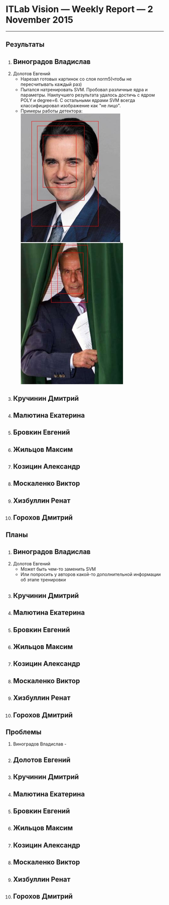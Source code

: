 # ITLab Vision — Weekly Report — 2 November 2015

----------------

## Результаты

  1. Виноградов Владислав
     - 
  1. Долотов Евгений
     - Нарезал готовых картинок со слоя norm5(чтобы не пересчитывать каждый раз)
     - Пытался натренировать SVM. Пробовал различные ядра и параметры. Наилучшего результата удалось достичь с ядром POLY и degree=6. С остальными ядрами SVM всегда классифицировал изображение как "не лицо". 
     - Примеры работы детектора: ![картинка 1](1.jpg), ![картинка 2](2.jpg)
  1. Кручинин Дмитрий
     -
  1. Малютина Екатерина
     -
  1. Бровкин Евгений
     -
  1. Жильцов Максим
     -
  1. Козицин Александр
     -
  1. Москаленко Виктор
     -
  1. Хизбуллин Ренат
     -
  1. Горохов Дмитрий
     -

## Планы

  1. Виноградов Владислав
     -
  1. Долотов Евгений
     - Может быть чем-то заменить SVM
     - Или попросить у авторов какой-то дополнительной информации об этапе тренировки
  1. Кручинин Дмитрий
     -
  1. Малютина Екатерина
     -
  1. Бровкин Евгений
     -
  1. Жильцов Максим
     -
  1. Козицин Александр
     -
  1. Москаленко Виктор
     -
  1. Хизбуллин Ренат
     -
  1. Горохов Дмитрий
     -

## Проблемы
   1. Виноградов Владислав
     -
  1. Долотов Евгений
     -
  1. Кручинин Дмитрий
     -
  1. Малютина Екатерина
     -
  1. Бровкин Евгений
     -
  1. Жильцов Максим
     -
  1. Козицин Александр
     -
  1. Москаленко Виктор
     -
  1. Хизбуллин Ренат
     -
  1. Горохов Дмитрий
     -
